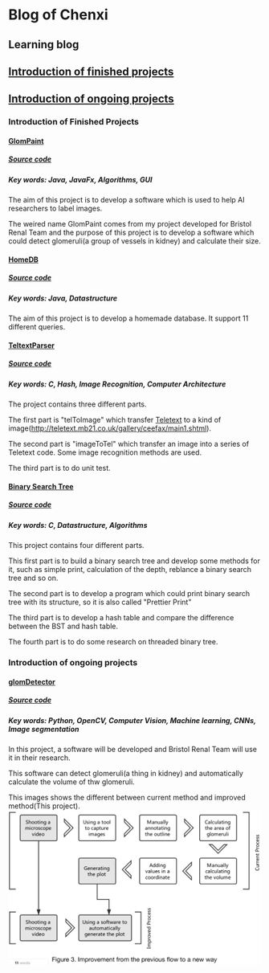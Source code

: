 # Blog of Chenxi
## Learning blog
## [Introduction of finished projects](#introduction-of-finished-projects)
## [Introduction of ongoing projects](#introduction-of-ongoing-projects)



### Introduction of Finished Projects

#### [GlomPaint](https://github.com/ChenxiiGuo/javaProjects#introdution-of-glompaint)
##### [Source code](https://github.com/ChenxiiGuo/javaProjects/tree/master/GlomPaint)
##### Key words: Java, JavaFx, Algorithms, GUI
The aim of this project is to develop a software which is used to help AI researchers to label images.

The weired name GlomPaint comes from my project developed for Bristol Renal Team and the purpose of this project is to develop a software which could detect glomeruli(a group of vessels in kidney) and calculate their size.

#### [HomeDB](https://github.com/ChenxiiGuo/javaProjects#introdution-of-homedb)
##### [Source code](https://github.com/ChenxiiGuo/javaProjects/tree/master/HomeDB)
##### Key words: Java, Datastructure
The aim of this project is to develop a homemade database. It support 11 different queries.

#### [TeltextParser](https://github.com/ChenxiiGuo/cProjects#introduction-of-teltextparser)
##### [Source code](https://github.com/ChenxiiGuo/cProjects/tree/master/TeltextParser)
##### Key words: C, Hash, Image Recognition, Computer Architecture
The project contains three different parts.

The first part is "telToImage" which transfer [Teletext](http://www.bbcbasic.co.uk/tccgen/manual/tcgen2.html) to a kind of image(http://teletext.mb21.co.uk/gallery/ceefax/main1.shtml).

The second part is "imageToTel" which transfer an image into a series of Teletext code. Some image recognition methods are used.

The third part is to do unit test.

#### [Binary Search Tree](https://github.com/ChenxiiGuo/cProjects#introduction-of-binarysearchtree)
##### [Source code](https://github.com/ChenxiiGuo/cProjects/tree/master/binarySearchTree)
##### Key words: C, Datastructure, Algorithms
This project contains four different parts.

This first part is to build a binary search tree and develop some methods for it, such as simple print, calculation of the depth, reblance a binary search tree and so on.

The second part is to develop a program which could print binary search tree with its structure, so it is also called "Prettier Print"

The third part is to develop a hash table and compare the difference between the BST and hash table.

The fourth part is to do some research on threaded binary tree.

### Introduction of ongoing projects

#### [glomDetector](https://github.com/ChenxiiGuo/glomDetector/blob/master/readme.md#introduction-of-this-project)
##### [Source code](https://github.com/ChenxiiGuo/glomDetector)
##### Key words: Python, OpenCV, Computer Vision, Machine learning, CNNs, Image segmentation

In this project, a software will be developed and Bristol Renal Team will use it in their research.

This software can detect glomeruli(a thing in kidney) and automatically calculate the volume of thw glomeruli.

This images shows the different between current method and improved method(This project).
![image](https://github.com/ChenxiiGuo/glomDetector/blob/master/Introduction/addedValue.png)



